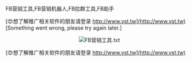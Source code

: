 FB营销工具,FB营销机器人,FB拉群工具,FB助手

[😍想了解推广相关软件的朋友请登录 http://www.vst.tw](http://www.vst.tw)
[Something went wrong, please try again later.]

 <center><img src="https://vst.tw/MP4/tuiguang/png/0.png" alt="FB营销工具.txt"></center>

[😍想了解推广相关软件的朋友请登录 http://www.vst.tw](http://www.vst.tw)



